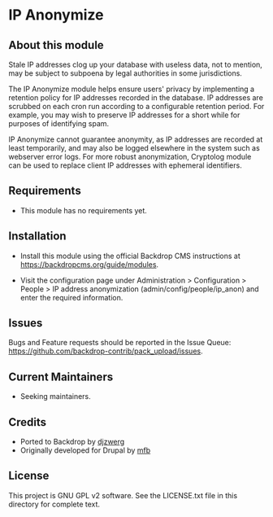# IP Anonymize

## About this module

Stale IP addresses clog up your database with useless data, not to 
mention, may be subject to subpoena by legal authorities in some 
jurisdictions.

The IP Anonymize module helps ensure users' privacy by implementing a
retention policy for IP addresses recorded in the database.  IP 
addresses are scrubbed on each cron run according to a configurable
retention period.  For example, you may wish to preserve IP addresses 
for a short while for purposes of identifying spam.

IP Anonymize cannot guarantee anonymity, as IP addresses are recorded at
least temporarily, and may also be logged elsewhere in the system such 
as webserver error logs.  For more robust anonymization, Cryptolog
module can be used to replace client IP addresses with ephemeral
identifiers.

## Requirements

* This module has no requirements yet.

## Installation

* Install this module using the official Backdrop CMS instructions at
  https://backdropcms.org/guide/modules.

* Visit the configuration page under Administration > Configuration > People > 
  IP address anonymization (admin/config/people/ip_anon) and enter the required 
  information.

 ## Issues

  Bugs and Feature requests should be reported in the Issue Queue:
  https://github.com/backdrop-contrib/pack_upload/issues.

## Current Maintainers

* Seeking maintainers.

## Credits

* Ported to Backdrop by [djzwerg](https://github.com/djzwerg)
* Originally developed for Drupal by [mfb](https://github.com/mfb)

## License

This project is GNU GPL v2 software. See the LICENSE.txt file in this directory for complete text.